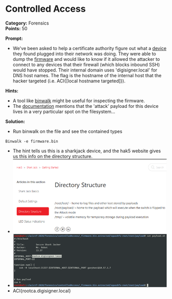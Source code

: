 # Controlled Access #

**Category:**	Forensics  
**Points:**	50

**Prompt:** 
* We've been asked to help a certificate authority figure out what a [device](https://shop.hak5.org/products/shark-jack) they found plugged into their network was doing. They were able to dump the [firmware](./firmware.bin) and would like to know if it allowed the attacker to connect to any devices that their firewall (which blocks inbound SSH) would have stopped. Their internal domain uses 'digisigner.local' for DNS host names. The flag is the hostname of the internal host that the hacker targeted (i.e. ACI{[local hostname targeted]}).

**Hints:** 
* A tool like [binwalk](https://github.com/ReFirmLabs/binwalk) might be useful for inspecting the firmware.
* The [documentation](https://docs.hak5.org/hc/en-us/categories/360002117973-Shark-Jack) mentions that the 'attack' payload for this device lives in a very particular spot on the filesystem...

**Solution:**
* Run binwalk on the file and see the contained types
```
Binwalk -e firmware.bin
```
* The hint tells us this is a sharkjack device, and the hak5 website gives us this info on the directory structure.
* ![solution1](./ControlledAccess1.png)
* ![solution2](./ControlledAccess2.png)
* ACI{rootca.digisigner.local}
